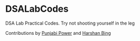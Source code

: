# DSALabCodes
DSA Lab Practical Codes. 
Try not shooting yourself in the leg


Contributions by [Punjabi Power](https://github.com/Orion-Pax01) and [Harshan Bing](https://github.com/Harshan-Attar)
